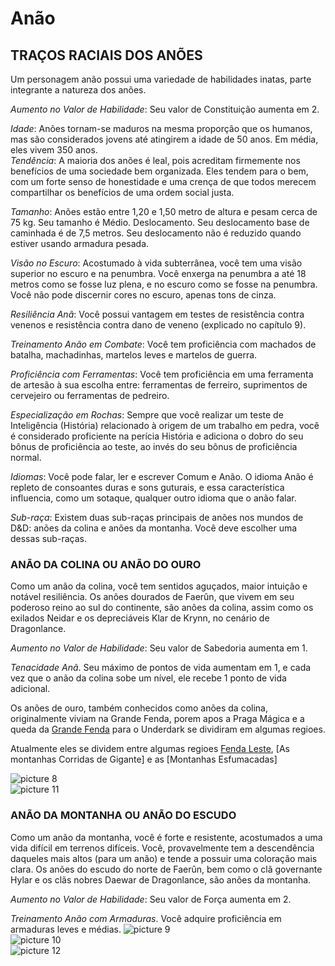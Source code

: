 # Anão

## TRAÇOS RACIAIS DOS ANÕES
Um personagem anão possui uma variedade de habilidades inatas, parte integrante a natureza dos anões.  

*Aumento no Valor de Habilidade*: Seu valor de Constituição aumenta em 2.

*Idade*: Anões tornam-se maduros na mesma proporção que os humanos, mas são considerados jovens até atingirem a idade de 50 anos. Em média, eles vivem 350 anos.  
*Tendência*: A maioria dos anões é leal, pois acreditam firmemente nos benefícios de uma sociedade bem organizada. Eles tendem para o bem, com um forte senso
de honestidade e uma crença de que todos merecem compartilhar os benefícios de uma ordem social justa.  

*Tamanho*: Anões estão entre 1,20 e 1,50 metro de altura e pesam cerca de 75 kg. Seu tamanho é Médio. Deslocamento. Seu deslocamento base de caminhada é de 7,5 metros. Seu deslocamento não é reduzido quando estiver usando armadura pesada.   

*Visão no Escuro*: Acostumado à vida subterrânea, você tem uma visão superior no escuro e na penumbra. Você enxerga na penumbra a até 18 metros como se fosse
luz plena, e no escuro como se fosse na penumbra. Você não pode discernir cores no escuro, apenas tons de cinza.

*Resiliência Anã*: Você possui vantagem em testes de
resistência contra venenos e resistência contra dano de
veneno (explicado no capítulo 9).  

*Treinamento Anão em Combate*: Você tem proficiência com machados de batalha, machadinhas, martelos leves e martelos de guerra.

*Proficiência com Ferramentas*: Você tem proficiência em uma ferramenta de artesão à sua escolha entre: ferramentas de ferreiro, suprimentos de cervejeiro
ou ferramentas de pedreiro.

*Especialização em Rochas*: Sempre que você realizar um teste de Inteligência (História) relacionado à origem de um trabalho em pedra, você é considerado
proficiente na perícia História e adiciona o dobro do seu bônus de proficiência ao teste, ao invés do seu bônus de proficiência normal.

*Idiomas*: Você pode falar, ler e escrever Comum e Anão. O idioma Anão é repleto de consoantes duras e sons guturais, e essa característica influencia, como um
sotaque, qualquer outro idioma que o anão falar.

*Sub-raça*: Existem duas sub-raças principais de anões nos mundos de D&D: anões da colina e anões da montanha. Você deve escolher uma dessas sub-raças.
### ANÃO DA COLINA OU ANÃO DO OURO
Como um anão da colina, você tem sentidos aguçados, maior intuição e notável resiliência. Os anões dourados de Faerûn, que vivem em seu poderoso reino ao sul do continente, são anões da colina, assim como os exilados Neidar e os depreciáveis Klar de Krynn, no cenário de Dragonlance.

*Aumento no Valor de Habilidade*: Seu valor de Sabedoria aumenta em 1.

*Tenacidade Anã*. Seu máximo de pontos de vida aumentam em 1, e cada vez que o anão da colina sobe um nível, ele recebe 1 ponto de vida adicional.
  
Os anões de ouro, também conhecidos como anões da colina, originalmente viviam na Grande Fenda, porem apos a Praga Mágica e a queda da [Grande Fenda](../nations/greatRift.md) para o Underdark se dividiram em algumas regioes. 

Atualmente eles se dividem entre algumas regioes [Fenda Leste](../nations/eastRift.md), [As montanhas Corridas de Gigante] e as [Montanhas Esfumacadas]

![picture 8](../images/6ae9029535e8285cc11855741d39f4db85beb8b59e21fe83bf96271e8abbb52e.png)  
![picture 11](../images/4af8ea43a3e1960dcdb75b87115ab09f177d61f349619544fee25044db715045.png)  

### ANÃO DA MONTANHA OU ANÃO DO ESCUDO
Como um anão da montanha, você é forte e resistente, acostumados a uma vida difícil em terrenos difíceis. Você, provavelmente tem a descendência daqueles mais altos (para um anão) e tende a possuir uma coloração mais clara. Os anões do escudo do norte de Faerûn, bem como o clã governante Hylar e os clãs nobres Daewar de Dragonlance, são anões da montanha.

*Aumento no Valor de Habilidade*: Seu valor de Força aumenta em 2.

*Treinamento Anão com Armaduras*. Você adquire proficiência em armaduras leves e médias. 
![picture 9](../images/db28e6a2e576ffb8d5b0f1295bbfb8d7572bc80c442dd584a1e7befa99d8a8ed.png)  
![picture 10](../images/6452f3f60e9299fc16c0a24b8a493f923b77d9725f9ca3f4695cf1215a1474e0.png)  
![picture 12](../images/2ca6f8e462c70d722a29bec9ac8932231a11530675908a950624c26e4d5a1697.png)  


